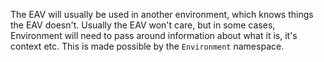 ﻿---
uid: ToSic.Eav.Environment
---

The EAV will usually be used in another environment, which knows things the EAV doesn't. 
Usually the EAV won't care, but in some cases, Environment will need to pass around information
about what it is, it's context etc. This is made possible by the `Environment` namespace.